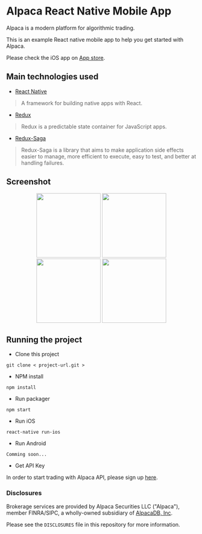 # Alpaca React Native Mobile App
Alpaca is a modern platform for algorithmic trading.

This is an example React native mobile app to help you get started with Alpaca.

Please check the iOS app on [App store](https://itunes.apple.com/us/app/alpaca-dashboard/id1448888086?ls=1&mt=8).

## Main technologies used

- [React Native](https://github.com/facebook/react-native)

> A framework for building native apps with React.

- [Redux](http://redux.js.org/)

> Redux is a predictable state container for JavaScript apps.

- [Redux-Saga](https://github.com/redux-saga/redux-saga)

> Redux-Saga is a library that aims to make application side effects easier to manage, more efficient to execute, easy to test, and better at handling failures.

## Screenshot

<div align="center">
  <img width=170 src ="https://github.com/alpacahq/alpaca-rn-mobile/blob/development/screenshots/s1.png"/>
  <img width=170 src ="https://github.com/alpacahq/alpaca-rn-mobile/blob/development/screenshots/s2.png"/>
  <img width=170 src ="https://github.com/alpacahq/alpaca-rn-mobile/blob/development/screenshots/s3.png"/>
  <img width=170 src ="https://github.com/alpacahq/alpaca-rn-mobile/blob/development/screenshots/s4.png"/>
</div>

## Running the project

- Clone this project
```
git clone < project-url.git >
```

- NPM install
```
npm install
```

- Run packager
```
npm start
```

- Run iOS
```
react-native run-ios
```

- Run Android
```
Comming soon...
```

- Get API Key

In order to start trading with Alpaca API, please sign up [here](https://alpaca.markets/).

### Disclosures

Brokerage services are provided by Alpaca Securities LLC ("Alpaca"), member FINRA/SIPC, a wholly-owned subsidiary of [AlpacaDB, Inc](https://alpaca.markets).

Please see the `DISCLOSURES` file in this repository for more information.
